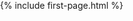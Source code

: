 <head>
  <link href="https://fonts.googleapis.com/css?family=Roboto&display=swap" rel="stylesheet">
  <link rel="stylesheet" href="{{ '/assets/libs/fontawesome-5.9.0/css/all.min.css' | relative_url }}" media="screen" type="text/css">
  <link rel="stylesheet" href="{{ '/assets/css/style.css?v=' | append: site.github.build_revision | relative_url }}" media="screen" type="text/css">
</head>


<html style="min-height:100vh;">
  <body style="min-height:100vh;margin:0;padding: 0;background-image: url('assets/images/ciel.jpg');background-size: 100% 100%;background-attachment:fixed;">
    <div style="width:100%; height:100%;">
          {% include first-page.html %}
    </div>      
    <script type="text/javascript" src="{{ '/assets/libs/jquery-3.4.1.min.js' | relative_url }}"></script>
    <script type="text/javascript" src="{{ '/assets/libs/jquery-migrate-3.0.1.min.js' | relative_url }}"></script>
    <script type="text/javascript" src="{{ '/assets/js/panthera-jekyll.js?v=' | append: site.github.build_revision | relative_url }}"></script>
  
  </body>
</html>
